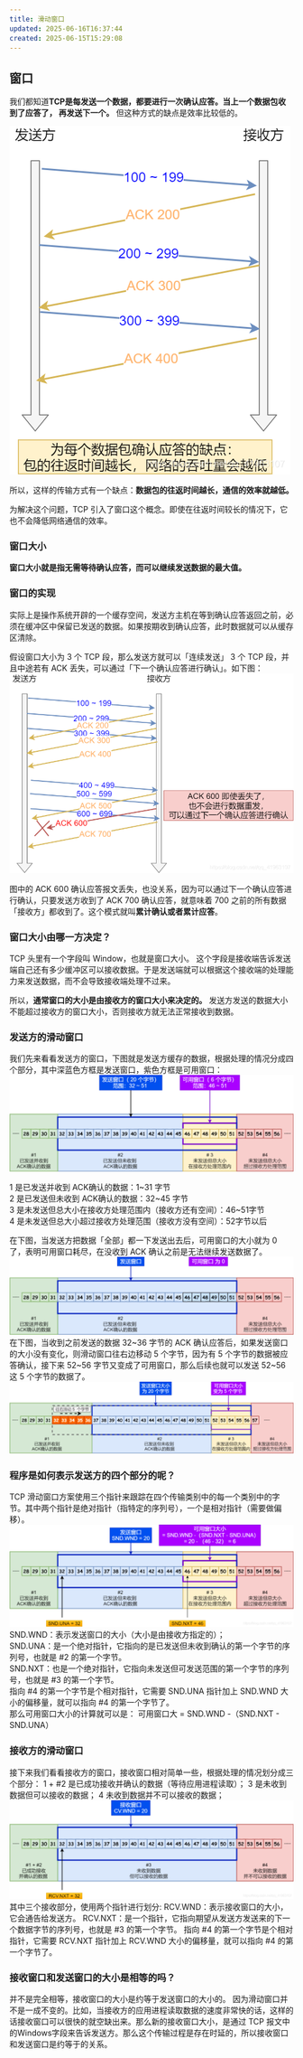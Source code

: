 ```yaml
---
title: 滑动窗口
updated: 2025-06-16T16:37:44
created: 2025-06-15T15:29:08
---
```


## 窗口
我们都知道**TCP是每发送一个数据，都要进行一次确认应答。当上一个数据包收到了应答了， 再发送下一个。**
但这种方式的缺点是效率比较低的。

![image1](../../../../resources/77c3b7fb16004c93a9fc073b2762b82f.png)

所以，这样的传输方式有一个缺点：**数据包的往返时间越长，通信的效率就越低。**

为解决这个问题，TCP 引入了窗口这个概念。即使在往返时间较长的情况下，它也不会降低网络通信的效率。
### 窗口大小
**窗口大小就是指无需等待确认应答，而可以继续发送数据的最大值。**

### 窗口的实现
实际上是操作系统开辟的一个缓存空间，发送方主机在等到确认应答返回之前，必须在缓冲区中保留已发送的数据。如果按期收到确认应答，此时数据就可以从缓存区清除。

假设窗口大小为 3 个 TCP 段，那么发送方就可以「连续发送」 3 个 TCP 段，并且中途若有 ACK 丢失，可以通过「下一个确认应答进行确认」。如下图：
![image2](../../../../resources/1239a95732a54643a7bab294195a6f5d.png)

图中的 ACK 600 确认应答报文丢失，也没关系，因为可以通过下一个确认应答进行确认，只要发送方收到了 ACK 700 确认应答，就意味着 700 之前的所有数据「接收方」都收到了。这个模式就叫**累计确认或者累计应答**。
### 窗口大小由哪一方决定？
TCP 头里有一个字段叫 Window，也就是窗口大小。
这个字段是接收端告诉发送端自己还有多少缓冲区可以接收数据。于是发送端就可以根据这个接收端的处理能力来发送数据，而不会导致接收端处理不过来。

所以，**通常窗口的大小是由接收方的窗口大小来决定的。**
发送方发送的数据大小不能超过接收方的窗口大小，否则接收方就无法正常接收到数据。
### 发送方的滑动窗口
我们先来看看发送方的窗口，下图就是发送方缓存的数据，根据处理的情况分成四个部分，其中深蓝色方框是发送窗口，紫色方框是可用窗口：
![image3](../../../../resources/d2259701c70442d4bfa3c59a9956bae3.png)

1 是已发送并收到 ACK确认的数据：1~31 字节<br>
2 是已发送但未收到 ACK确认的数据：32~45 字节<br>
3 是未发送但总大小在接收方处理范围内（接收方还有空间）：46~51字节<br>
4 是未发送但总大小超过接收方处理范围（接收方没有空间）：52字节以后<br>

在下图，当发送方把数据「全部」都一下发送出去后，可用窗口的大小就为 0 了，表明可用窗口耗尽，在没收到 ACK 确认之前是无法继续发送数据了。
![image4](../../../../resources/0930474e86324d4ba90becb7697d5978.png)
在下图，当收到之前发送的数据 32~36 字节的 ACK 确认应答后，如果发送窗口的大小没有变化，则滑动窗口往右边移动 5 个字节，因为有 5 个字节的数据被应答确认，接下来 52~56 字节又变成了可用窗口，那么后续也就可以发送 52~56 这 5 个字节的数据了。
![image5](../../../../resources/59b54aed3751462199370013d8f5b1a9.png)
### 程序是如何表示发送方的四个部分的呢？
TCP 滑动窗口方案使用三个指针来跟踪在四个传输类别中的每一个类别中的字节。其中两个指针是绝对指针（指特定的序列号），一个是相对指针（需要做偏移）。
![image6](../../../../resources/7f3d24a1af5e46ad82266fd4ba630c1f.png)
SND.WND：表示发送窗口的大小（大小是由接收方指定的）；<br>
SND.UNA：是一个绝对指针，它指向的是已发送但未收到确认的第一个字节的序列号，也就是 \#2 的第一个字节。<br>
SND.NXT：也是一个绝对指针，它指向未发送但可发送范围的第一个字节的序列号，也就是 \#3 的第一个字节。<br>
指向 \#4 的第一个字节是个相对指针，它需要 SND.UNA 指针加上 SND.WND 大小的偏移量，就可以指向 \#4 的第一个字节了。<br>
那么可用窗口大小的计算就可以是：
可用窗口大 = SND.WND -（SND.NXT - SND.UNA）
### 接收方的滑动窗口
接下来我们看看接收方的窗口，接收窗口相对简单一些，根据处理的情况划分成三个部分：
1 + \#2 是已成功接收并确认的数据（等待应用进程读取）；
3 是未收到数据但可以接收的数据；
4 未收到数据并不可以接收的数据；
![image7](../../../../resources/f3f18d1f2c524983aac76a963964e3f6.png)
其中三个接收部分，使用两个指针进行划分:
RCV.WND：表示接收窗口的大小，它会通告给发送方。
RCV.NXT：是一个指针，它指向期望从发送方发送来的下一个数据字节的序列号，也就是 \#3 的第一个字节。
指向 \#4 的第一个字节是个相对指针，它需要 RCV.NXT 指针加上 RCV.WND 大小的偏移量，就可以指向 \#4 的第一个字节了。
### 接收窗口和发送窗口的大小是相等的吗？
并不是完全相等，接收窗口的大小是约等于发送窗口的大小的。
因为滑动窗口并不是一成不变的。比如，当接收方的应用进程读取数据的速度非常快的话，这样的话接收窗口可以很快的就空缺出来。那么新的接收窗口大小，是通过 TCP 报文中的Windows字段来告诉发送方。那么这个传输过程是存在时延的，所以接收窗口和发送窗口是约等于的关系。
